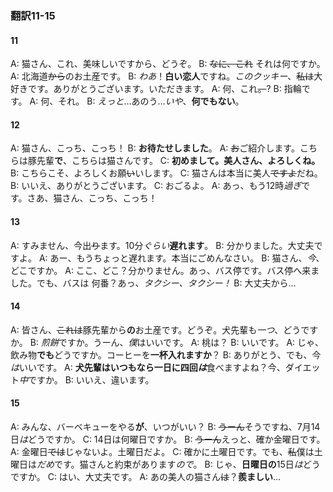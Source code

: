 ### 翻訳11-15
#### 11
A: 猫さん、これ、美味しいですから、どうぞ。
B: ~~なに、これ~~ それは何ですか。
A: 北海道~~から~~のお土産です。
B: *わあ*！**白い恋人**ですね。*このクッキー*、~~私は~~大好きです。ありがとうございます。いただきます。
A: 何、これ~~。~~?
B: 指輪です。
A: 何、それ。
B: *えっと*…あのう…*いや*、**何でもない**。

#### 12
A: 猫さん、こっち、こっち！
B: **お待たせしました**。
A: ~~お~~ご紹介します。こちらは豚先輩**で**、こちらは猫さんです。
C: **初めまして。美人さん、よろしくね。**
B: こちらこそ、よろしくお願~~い~~いします。
C: 猫さんは本当に美人~~ですよ~~だね。
B: いいえ、ありがとうございます。
C: おごるよ。
A: あっ、もう12時*過ぎ*です。さあ、猫さん、こっち、こっち！

#### 13
A: すみません、今出~~り~~ます。10分*ぐらい***遅れます**。
B: 分かりました。大丈夫ですよ。
A: あー、もうちょっと遅れます。本当にごめんなさい。
B: 猫さん、*今*、どこですか。
A: ここ、どこ？分かりません。あっ、バス停です。バス停へ来ました。でも、バスは
何番？あっ、*タクシー、タクシー！*
B: 大丈夫から…

#### 14
A: 皆さん、~~これは~~豚先輩から**の**お土産です。どうぞ。犬先輩も*一つ*、どうですか。
B: *煎餅*ですか。うーん、*僕*はいいです。
A: 桃は？
B: いいです。
A: じゃ、飲み物**でも**どうですか。コーヒーを**一杯入れますか**？
B: ありがとう、でも、今*は*いいです。
A: **犬先輩はいつもなら一日に四回*は***食べますよね？今、ダイエット*中*ですか。
B: いいえ、違います。

#### 15
A: みんな、バーベキューをやる**が**、いつがいい？
B: ~~うーん~~そうですね、7月14日*は*どうですか。
C: 14日は何曜日ですか。
B: ~~うーん~~えっと、確か金曜日です。
A: 金曜日~~では~~じゃないよ。土曜日だよ。
C: 確かに土曜日です。でも、~~私~~僕は土曜日は*だめ*です。猫さんと約束があります*ので*。
B: じゃ、**日曜日の**15日*は*どうですか。
C: はい、大丈夫です。
A: あの美人の猫さん~~は~~？**羨ましい**…




